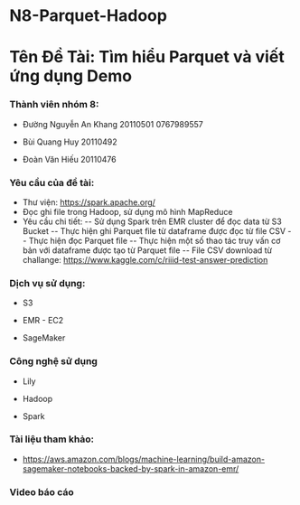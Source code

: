 # N8-Parquet-Hadoop
# Tên Đề Tài: Tìm hiểu Parquet và viết ứng dụng Demo

### Thành viên nhóm 8:

- Đường Nguyễn An Khang 20110501 0767989557

- Bùi Quang Huy 20110492

- Đoàn Văn Hiếu 20110476

### Yêu cầu của đề tài:

- Thư viện: https://spark.apache.org/
- Đọc ghi file trong Hadoop, sử dụng mô hình MapReduce
- Yêu cầu chi tiết:
-- Sử dụng Spark trên EMR cluster để đọc data từ S3 Bucket
-- Thực hiện ghi Parquet file từ dataframe được đọc từ file CSV
-- Thực hiện đọc Parquet file
-- Thực hiện một số thao tác truy vấn cơ bản với dataframe được tạo từ Parquet file
-- File CSV download từ challange: https://www.kaggle.com/c/riiid-test-answer-prediction

### Dịch vụ sử dụng:

- S3

* EMR - EC2

* SageMaker

### Công nghệ sử dụng

* Lily

* Hadoop

* Spark

### Tài liệu tham khảo:

- https://aws.amazon.com/blogs/machine-learning/build-amazon-sagemaker-notebooks-backed-by-spark-in-amazon-emr/

### Video báo cáo
